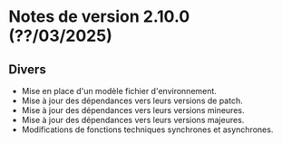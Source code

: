 # Notes de version 2.10.0 (??/03/2025)

## Divers

- Mise en place d'un modèle fichier d'environnement.
- Mise à jour des dépendances vers leurs versions de patch.
- Mise à jour des dépendances vers leurs versions mineures.
- Mise à jour des dépendances vers leurs versions majeures.
- Modifications de fonctions techniques synchrones et asynchrones.
